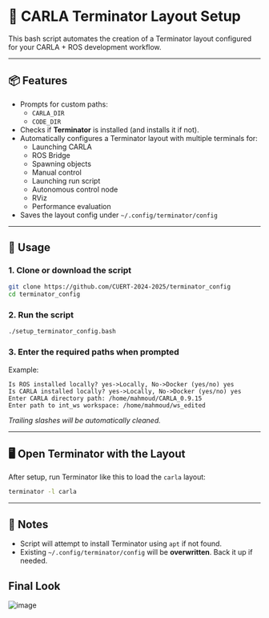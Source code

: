 # 🏁 CARLA Terminator Layout Setup

This bash script automates the creation of a Terminator layout configured for your CARLA + ROS development workflow.

---

## 📦 Features

- Prompts for custom paths:
  - `CARLA_DIR`
  - `CODE_DIR`
- Checks if **Terminator** is installed (and installs it if not).
- Automatically configures a Terminator layout with multiple terminals for:
  - Launching CARLA
  - ROS Bridge
  - Spawning objects
  - Manual control
  - Launching run script
  - Autonomous control node
  - RViz
  - Performance evaluation
- Saves the layout config under `~/.config/terminator/config`

---

## 🚀 Usage

### 1. Clone or download the script

```bash
git clone https://github.com/CUERT-2024-2025/terminator_config
cd terminator_config
```

### 2. Run the script

```bash
./setup_terminator_config.bash
```

### 3. Enter the required paths when prompted

Example:

```
Is ROS installed locally? yes->Locally, No->Docker (yes/no) yes
Is CARLA installed locally? yes->Locally, No->Docker (yes/no) yes
Enter CARLA directory path: /home/mahmoud/CARLA_0.9.15
Enter path to int_ws workspace: /home/mahmoud/ws_edited

```

*Trailing slashes will be automatically cleaned.*

---

## 🖥️ Open Terminator with the Layout

After setup, run Terminator like this to load the `carla` layout:

```bash
terminator -l carla
```

---

## 📝 Notes

- Script will attempt to install Terminator using `apt` if not found.
- Existing `~/.config/terminator/config` will be **overwritten**. Back it up if needed.

## Final Look

![image](https://github.com/user-attachments/assets/528565a2-f824-4491-85ec-f2db01b13d39)
